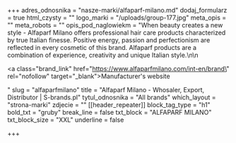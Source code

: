 +++
adres_odnosnika = "nasze-marki/alfaparf-milano.md"
dodaj_formularz = true
html_czysty = ""
logo_marki = "/uploads/group-177.jpg"
meta_opis = ""
meta_robots = ""
opis_pod_naglowiekm = "When beauty creates a new style - Alfaparf Milano offers professional hair care products characterized by true Italian finesse. Positive energy, passion and perfectionism are reflected in every cosmetic of this brand. Alfaparf products are a combination of experience, creativity and unique Italian style.\n\n    <p><a class=\"brand_link\" href=\"https://www.alfaparfmilano.com/int-en/brand\" rel=\"nofollow\" target=\"_blank\">Manufacturer's website</a></p>"
slug = "alfaparfmilano"
title = "Alfaparf Milano - Whosaler, Export, Distributor | S-brands.pl"
tytul_odnosnika = "All brands"
which_layout = "strona-marki"
zdjecie = ""
[[header_repeater]]
block_tag_type = "h1"
bold_txt = "gruby"
break_line = false
txt_block = "ALFAPARF MILANO"
txt_block_size = "XXL"
underline = false

+++
